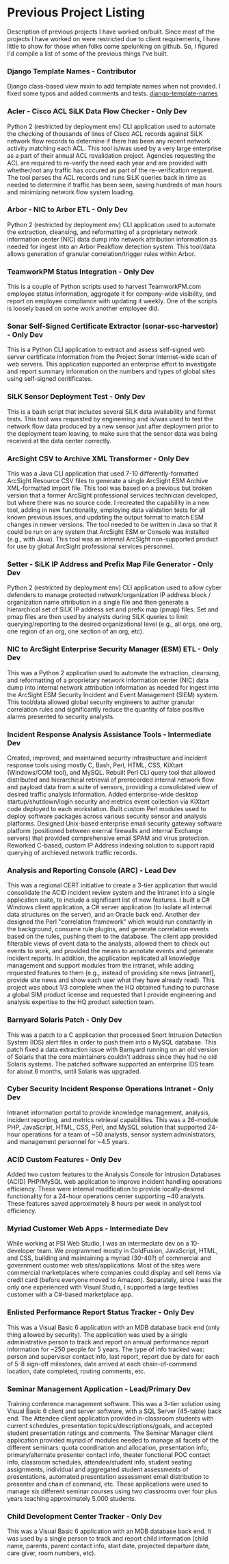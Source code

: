 # Previous Project Listing
Description of previous projects I have worked on/built. Since most of the projects I have worked on were restricted due to client requirements, I have little to show for those when folks come spelunking on github. So, I figured I'd compile a list of some of the previous things I've built.

### Django Template Names - Contributor
Django class-based view mixin to add template names when not provided. I fixed some typos and added comments and tests.
[django-template-names](https://github.com/phpdude/django-template-names)

### Acler - Cisco ACL SiLK Data Flow Checker - Only Dev
Python 2 (restricted by deployment env) CLI application used to automate the checking of thousands of lines of Cisco ACL records against SiLK network flow records to determine if there has been any recent network activity matching each ACL. This tool is/was used by a very large enterprise as a part of their annual ACL revalidation project. Agencies requesting the ACL are required to re-verify the need each year and are provided with whether/not any traffic has occured as part of the re-verification request. The tool parses the ACL records and runs SiLK queries back in time as needed to determine if traffic has been seen, saving hundreds of man hours and minimizing network flow system loading.

### Arbor - NIC to Arbor ETL - Only Dev
Python 2 (restricted by deployment env) CLI application used to automate the extraction, cleansing, and reformatting of a proprietary network information center (NIC) data dump into network attribution information as needed for ingest into an Arbor Peakflow detection system. This tool/data allows generation of granular correlation/trigger rules within Arbor.

### TeamworkPM Status Integration - Only Dev
This is a couple of Python scripts used to harvest TeamworkPM.com employee status information, aggregate it for company-wide visibility, and report on employee compliance with updating it weekly. One of the scripts is loosely based on some work another employee did.

### Sonar Self-Signed Certificate Extractor (sonar-ssc-harvestor) - Only Dev
This is a Python CLI application to extract and assess self-signed web server certificate information from the Project Sonar Internet-wide scan of web servers. This application supported an enterprise effort to investigate and report summary information on the numbers and types of global sites using self-signed ceritificates.

### SiLK Sensor Deployment Test - Only Dev
This is a bash script that includes several SiLK data availability and format tests. This tool was requested by engineering and is/was used to test the network flow data produced by a new sensor just after deployment prior to the deployment team leaving, to make sure that the sensor data was being received at the data center correctly.

### ArcSight CSV to Archive XML Transformer - Only Dev
This was a Java CLI application that used 7-10 differently-formatted ArcSight Resource CSV files to generate a single ArcSight ESM Archive XML-formatted import file. This tool was based on a previous but broken version that a former ArcSight professional services technician developed, but where there was no source code. I recreated the capability in a new tool, adding in new functionality, employing data validation tests for all known previous issues, and updating the output format to match ESM changes in newer versions. The tool needed to be written in Java so that it could be run on any system that ArcSight ESM or Console was installed (e.g., with Java). This tool was an internal ArcSight non-supported product for use by global ArcSight professional services personnel.

### Setter - SiLK IP Address and Prefix Map File Generator - Only Dev
Python 2 (restricted by deployment env) CLI application used to allow cyber defenders to manage protected network/organization IP address block / organization name attribution in a single file and then generate a hierarchical set of SiLK IP address set and prefix map (pmap) files. Set and pmap files are then used by analysts during SiLK queries to limit querying/reporting to the desired organizational level (e.g., all orgs, one org, one region of an org, one section of an org, etc).

### NIC to ArcSight Enterprise Security Manager (ESM) ETL - Only Dev
This was a Python 2 application used to automate the extraction, cleansing, and reformatting of a proprietary network information center (NIC) data dump into internal network attribution information as needed for ingest into the ArcSight ESM Security Incident and Event Management (SIEM) system. This tool/data allowed global security engineers to author granular correlation rules and significantly reduce the quantity of false positive alarms presented to security analysts.

### Incident Response Analysis Assistance Tools - Intermediate Dev
Created, improved, and maintained security infrastructure and incident response tools using mostly C, Bash, Perl, HTML, CSS, KiXtart (Windows/COM tool), and MySQL. Rebuilt Perl CLI query tool that allowed distributed and hierarchical retrieval of prerecorded internal network flow and payload data from a suite of sensors, providing a consolidated view of desired traffic analysis information. Added enterprise-wide desktop startup/shutdown/login security and metrics event collection via KiXtart code deployed to each workstation. Built custom Perl modules used to deploy software packages across various security sensor and analysis platforms. Designed Unix-based enterprise email security gateway software platform (positioned between exernal firewalls and internal Exchange servers) that provided comprehensive email SPAM and virus protection. Reworked C-based, custom IP Address indexing solution to support rapid querying of archieved network traffic records.

### Analysis and Reporting Console (ARC) - Lead Dev
This was a regional CERT initiative to create a 3-tier application that would consolidate the ACID incident review system and the Intranet into a single application suite, to include a significant list of new features. I built a C# Windows client application, a C# server application (to isolate all internal data structures on the server), and an Oracle back end. Another dev designed the Perl "correlation framework" which would run constantly in the background, consume rule plugins, and generate correlation events based on the rules, pushing them to the database. The client app provided filterable views of event data to the analysts, allowed them to check out events to work, and provided the means to annotate events and generate incident reports. In addition, the application replicated all knowledge management and support modules from the intranet, while adding requested features to them (e.g., instead of providing site news [intranet], provide site news and show each user what they have already read). This project was about 1/3 complete when the HQ obtained funding to purchase a global SIM product license and requested that I provide engineering and analysis expertise to the HQ product selection team. 

### Barnyard Solaris Patch - Only Dev
This was a patch to a C application that processed Snort Intrusion Detection System (IDS) alert files in order to push them into a MySQL database. This patch fixed a data extraction issue with Barnyard running on an old version of Solaris that the core maintainers couldn't address since they had no old Solaris systems. The patched software supported an enterprise IDS team for about 6 months, until Solaris was upgraded.

### Cyber Security Incident Response Operations Intranet - Only Dev
Intranet information portal to provide knowledge management, analysis, incident reporting, and metrics retrieval capabilities. This was a 26-module PHP, JavaScript, HTML, CSS, Perl, and MySQL solution that supported 24-hour operations for a team of ~50 analysts, sensor system administrators, and management personnel for ~4.5 years.

### ACID Custom Features - Only Dev
Added two custom features to the Analysis Console for Intrusion Databases (ACID) PHP/MySQL web application to improve incident handling operations efficiency. These were internal modification to provide locally-desired functionality for a 24-hour operations center supporting ~40 analysts. These features saved approximately 8 hours per week in analyst tool efficiency.

### Myriad Customer Web Apps - Intermediate Dev
While working at PSI Web Studio, I was an intermediate dev on a 10-developer team. We programmed mostly in ColdFusion, JavaScript, HTML, and CSS, building and maintaining a myriad (30-40?) of commercial and government customer web sites/applications. Most of the sites were commercial marketplaces where companies could display and sell items via credit card (before everyone moved to Amazon). Separately, since I was the only one experienced with Visual Studio, I supported a large textiles customer with a C#-based marketplace app.

### Enlisted Performance Report Status Tracker - Only Dev
This was a Visual Basic 6 application with an MDB database back end (only thing allowed by security). The application was used by a single administrative person to track and report on annual performance report information for ~250 people for 5 years. The type of info tracked was: person and supervisor contact info, last report, report due by date for each of 5-8 sign-off milestones, date arrived at each chain-of-command location, date completed, routing comments, etc.

### Seminar Management Application - Lead/Primary Dev
Training conference management software. This was a 3-tier solution using Visual Basic 6 client and server software, with a SQL Server (45-table) back end. The Attendee client application provided in-classroom students with current schedules, presentation topics/descriptions/goals, and accepted student presentation ratings and comments. The Seminar Manager client application provided myriad of modules needed to manage all facets of the different seminars: quota coordination and allocation, presentation info, primary/alternate presenter contact info, theater functional POC contact info, classroom schedules, attendee/student info, student seating assignments, individual and aggregated student assessments of presentations, automated presentation assessment email distribution to presenter and chain of command, etc. These applications were used to manage six different seminar courses using two classrooms over four plus years teaching approximately 5,000 students.

### Child Development Center Tracker - Only Dev
This was a Visual Basic 6 application with an MDB database back end. It was used by a single person to track and report child information (child name, parents, parent contact info, start date, projected departure date, care giver, room numbers, etc).
